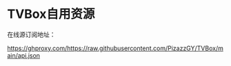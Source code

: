 # TVBox自用资源

在线源订阅地址：

https://ghproxy.com/https://raw.githubusercontent.com/PizazzGY/TVBox/main/api.json
